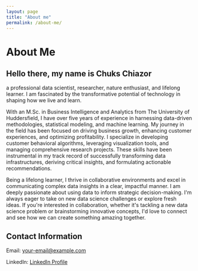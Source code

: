 ```yaml
---
layout: page
title: "About me"
permalink: /about-me/
---
```


# About Me


## Hello there, my name is Chuks Chiazor 

a professional data scientist, researcher, nature enthusiast, and lifelong learner. 
I am fascinated by the transformative potential of technology in shaping how we live and learn.

With an M.Sc. in Business Intelligence and Analytics from The University of Huddersfield, I have over five years of experience in 
harnessing data-driven methodologies, statistical modeling, and machine learning. My journey in the field has been focused on driving business growth, 
enhancing customer experiences, and optimizing profitability. I specialize in developing customer behavioral algorithms, leveraging visualization tools, 
and managing comprehensive research projects. These skills have been instrumental in my track record of successfully transforming data infrastructures, 
deriving critical insights, and formulating actionable recommendations.

Being a lifelong learner, I thrive in collaborative environments and excel in communicating complex data insights in a clear, impactful manner. 
I am deeply passionate about using data to inform strategic decision-making. I'm always eager to take on new data science challenges or explore fresh ideas. 
If you're interested in collaboration, whether it's tackling a new data science problem or brainstorming innovative concepts, 
I'd love to connect and see how we can create something amazing together.




## Contact Information

Email: [your-email@example.com](mailto:chiazor_chuks@rocketmail.com)

LinkedIn: [LinkedIn Profile](https://www.linkedin.com/in/chuks-chiazor/)
